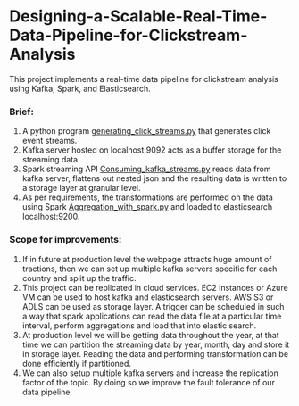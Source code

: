 # Designing-a-Scalable-Real-Time-Data-Pipeline-for-Clickstream-Analysis
This project implements a real-time data pipeline for clickstream analysis using Kafka, Spark, and Elasticsearch.

### Brief:
1. A python program [generating_click_streams.py](https://github.com/mithun-sudo/Designing-a-Scalable-Real-Time-Data-Pipeline-for-Clickstream-Analysis/blob/main/generating_click_streams.py) that generates click event streams.
2. Kafka server hosted on localhost:9092 acts as a buffer storage for the streaming data.
3. Spark streaming API [Consuming_kafka_streams.py](https://github.com/mithun-sudo/Designing-a-Scalable-Real-Time-Data-Pipeline-for-Clickstream-Analysis/blob/main/Consuming_kafka_streams.py) reads data from kafka server, flattens out nested json and the resulting data is written to a storage layer at granular level.
4. As per requirements, the transformations are performed on the data using Spark [Aggregation_with_spark.py](https://github.com/mithun-sudo/Designing-a-Scalable-Real-Time-Data-Pipeline-for-Clickstream-Analysis/blob/main/Aggregation_with_spark.py) and loaded to elasticsearch localhost:9200. 


### Scope for improvements:
1. If in future at production level the webpage attracts huge amount of tractions, then we can set up multiple kafka servers specific for each country and split up the traffic.
2. This project can be replicated in cloud services. EC2 instances or Azure VM can be used to host kafka and elasticsearch servers. AWS S3 or ADLS can be used as storage layer. A trigger can be scheduled in such a way that spark applications can read the data file at a particular time interval, perform aggregations and load that into elastic search.
3. At production level we will be getting data throughout the year, at that time we can partition the streaming data by year, month, day and store it in storage layer. Reading the data and performing transformation can be done efficiently if partitioned.
4. We can also setup multiple kafka servers and increase the replication factor of the topic. By doing so we improve the fault tolerance of our data pipeline.

